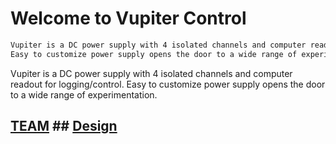 # Welcome to Vupiter Control

```markdown
Vupiter is a DC power supply with 4 isolated channels and computer readout for logging/control. 
Easy to customize power supply opens the door to a wide range of experimentation.

```

Vupiter is a DC power supply with 4 isolated channels and computer readout for logging/control. Easy to customize power supply opens the door to a wide range of experimentation.
 
## [TEAM](https://ams0187.github.io/Vupiter/members)        ## [Design](https://ams0187.github.io/Vupiter/design) 

